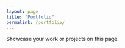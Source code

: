 ```yaml
---
layout: page
title: "Portfolio"
permalink: /portfolio/
---
```

Showcase your work or projects on this page.
